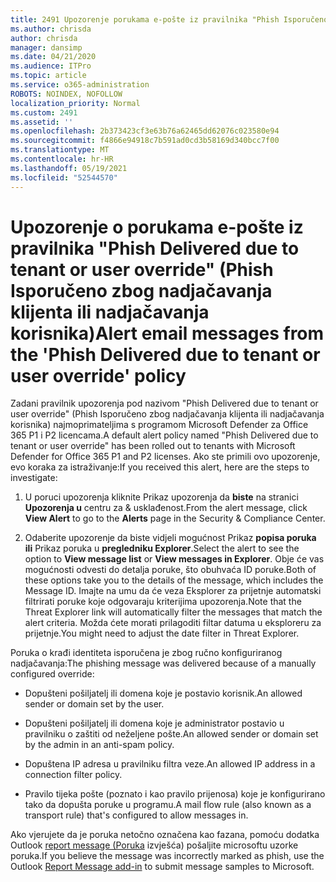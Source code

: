 ```yaml
---
title: 2491 Upozorenje porukama e-pošte iz pravilnika "Phish Isporučeno zbog klijenta ili nadjačavanja korisnika"
ms.author: chrisda
author: chrisda
manager: dansimp
ms.date: 04/21/2020
ms.audience: ITPro
ms.topic: article
ms.service: o365-administration
ROBOTS: NOINDEX, NOFOLLOW
localization_priority: Normal
ms.custom: 2491
ms.assetid: ''
ms.openlocfilehash: 2b373423cf3e63b76a62465dd62076c023580e94
ms.sourcegitcommit: f4866e94918c7b591ad0cd3b58169d340bcc7f00
ms.translationtype: MT
ms.contentlocale: hr-HR
ms.lasthandoff: 05/19/2021
ms.locfileid: "52544570"
---
```

# <a name="alert-email-messages-from-the-phish-delivered-due-to-tenant-or-user-override-policy"></a><span data-ttu-id="16805-102">Upozorenje o porukama e-pošte iz pravilnika "Phish Delivered due to tenant or user override" (Phish Isporučeno zbog nadjačavanja klijenta ili nadjačavanja korisnika)</span><span class="sxs-lookup"><span data-stu-id="16805-102">Alert email messages from the 'Phish Delivered due to tenant or user override' policy</span></span>

<span data-ttu-id="16805-103">Zadani pravilnik upozorenja pod nazivom "Phish Delivered due to tenant or user override" (Phish Isporučeno zbog nadjačavanja klijenta ili nadjačavanja korisnika) najmoprimateljima s programom Microsoft Defender za Office 365 P1 i P2 licencama.</span><span class="sxs-lookup"><span data-stu-id="16805-103">A default alert policy named "Phish Delivered due to tenant or user override" has been rolled out to tenants with Microsoft Defender for Office 365 P1 and P2 licenses.</span></span> <span data-ttu-id="16805-104">Ako ste primili ovo upozorenje, evo koraka za istraživanje:</span><span class="sxs-lookup"><span data-stu-id="16805-104">If you received this alert, here are the steps to investigate:</span></span>

1. <span data-ttu-id="16805-105">U poruci upozorenja kliknite Prikaz upozorenja da **biste** na stranici **Upozorenja u** centru za & usklađenost.</span><span class="sxs-lookup"><span data-stu-id="16805-105">From the alert message, click **View Alert** to go to the **Alerts** page in the Security & Compliance Center.</span></span>

2. <span data-ttu-id="16805-106">Odaberite upozorenje da biste vidjeli mogućnost Prikaz **popisa poruka ili** Prikaz poruka u **pregledniku Explorer**.</span><span class="sxs-lookup"><span data-stu-id="16805-106">Select the alert to see the option to **View message list** or **View messages in Explorer**.</span></span> <span data-ttu-id="16805-107">Obje će vas mogućnosti odvesti do detalja poruke, što obuhvaća ID poruke.</span><span class="sxs-lookup"><span data-stu-id="16805-107">Both of these options take you to the details of the message, which includes the Message ID.</span></span> <span data-ttu-id="16805-108">Imajte na umu da će veza Eksplorer za prijetnje automatski filtrirati poruke koje odgovaraju kriterijima upozorenja.</span><span class="sxs-lookup"><span data-stu-id="16805-108">Note that the Threat Explorer link will automatically filter the messages that match the alert criteria.</span></span> <span data-ttu-id="16805-109">Možda ćete morati prilagoditi filtar datuma u eksploreru za prijetnje.</span><span class="sxs-lookup"><span data-stu-id="16805-109">You might need to adjust the date filter in Threat Explorer.</span></span>

<span data-ttu-id="16805-110">Poruka o krađi identiteta isporučena je zbog ručno konfiguriranog nadjačavanja:</span><span class="sxs-lookup"><span data-stu-id="16805-110">The phishing message was delivered because of a manually configured override:</span></span>

- <span data-ttu-id="16805-111">Dopušteni pošiljatelj ili domena koje je postavio korisnik.</span><span class="sxs-lookup"><span data-stu-id="16805-111">An allowed sender or domain set by the user.</span></span>

- <span data-ttu-id="16805-112">Dopušteni pošiljatelj ili domena koje je administrator postavio u pravilniku o zaštiti od neželjene pošte.</span><span class="sxs-lookup"><span data-stu-id="16805-112">An allowed sender or domain set by the admin in an anti-spam policy.</span></span>

- <span data-ttu-id="16805-113">Dopuštena IP adresa u pravilniku filtra veze.</span><span class="sxs-lookup"><span data-stu-id="16805-113">An allowed IP address in a connection filter policy.</span></span>

- <span data-ttu-id="16805-114">Pravilo tijeka pošte (poznato i kao pravilo prijenosa) koje je konfigurirano tako da dopušta poruke u programu.</span><span class="sxs-lookup"><span data-stu-id="16805-114">A mail flow rule (also known as a transport rule) that's configured to allow messages in.</span></span>

<span data-ttu-id="16805-115">Ako vjerujete da je poruka netočno označena kao fazana, pomoću dodatka Outlook [report message (Poruka](https://support.office.com/article/b5caa9f1-cdf3-4443-af8c-ff724ea719d2) izvješća) pošaljite microsoftu uzorke poruka.</span><span class="sxs-lookup"><span data-stu-id="16805-115">If you believe the message was incorrectly marked as phish, use the Outlook [Report Message add-in](https://support.office.com/article/b5caa9f1-cdf3-4443-af8c-ff724ea719d2) to submit message samples to Microsoft.</span></span>
